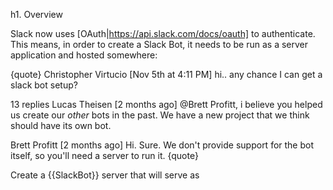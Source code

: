 h1. Overview

Slack now uses [OAuth|https://api.slack.com/docs/oauth] to authenticate. This means, in order to create a Slack Bot, it needs to be run as a server application and hosted somewhere:

{quote}
Christopher Virtucio [Nov 5th at 4:11 PM]
hi.. any chance I can get a slack bot setup?


13 replies
Lucas Theisen [2 months ago]
@Brett Profitt, i believe you helped us create our _other_ bots in the past.  We have a new project that we think should have its own bot.


Brett Profitt [2 months ago]
Hi. Sure. We don't provide support for the bot itself, so you'll need a server to run it.
{quote}

Create a {{SlackBot}} server that will serve as 
